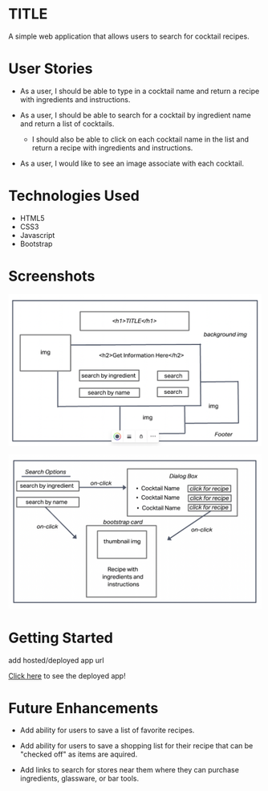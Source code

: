 # TITLE

A simple web application that allows users to search for cocktail recipes.

# User Stories

- As a user, I should be able to type in a cocktail name and return a recipe with ingredients and instructions.

- As a user, I should be able to search for a cocktail by ingredient name and return a list of cocktails.

    - I should also be able to click on each cocktail name in the list and return a recipe with ingredients and instructions.

- As a user, I would like to see an image associate with each cocktail.


# Technologies Used

- HTML5
- CSS3
- Javascript
- Bootstrap

# Screenshots

![main browser page](images/screenshots/Screen_Shot_Main_Page.png)

![search elements](images/screenshots/Screen_Shot_Additional_Elements.png)

# Getting Started

add hosted/deployed app url

<!-- [Click here](hosted/deployed app url) to ! -->

[Click here]() to see the deployed app!

# Future Enhancements

- Add ability for users to save a list of favorite recipes.

- Add ability for users to save a shopping list for their recipe that can be "checked off" as items are aquired. 

- Add links to search for stores near them where they can purchase ingredients, glassware, or bar tools.